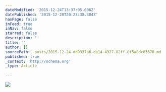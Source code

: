 ```yaml
---
dateModified: '2015-12-24T13:37:05.606Z'
datePublished: '2015-12-28T20:23:38.384Z'
hasPage: false
inFeed: true
inNav: false
starred: false
description: ''
title: ''
author: []
sourcePath: _posts/2015-12-24-dd9337a6-da14-4327-82ff-0f5a8dc03670.md
published: true
_context: 'http://schema.org'
_type: Article

---
```

![](https://the-grid-user-content.s3-us-west-2.amazonaws.com/04d6197f-2b15-497c-a4cd-b83f9768f1db.jpg)